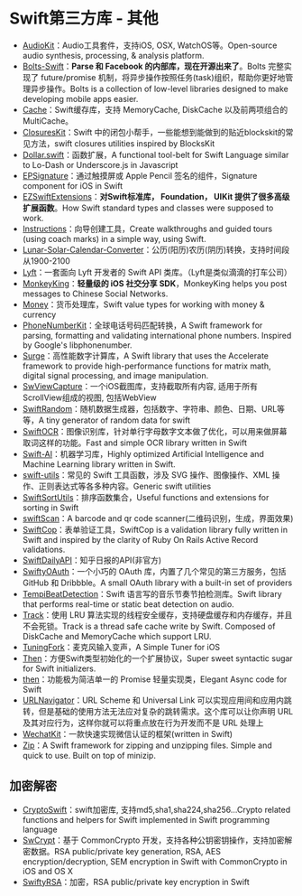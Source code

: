 # Swift第三方库 - 其他  
- [AudioKit][1]：Audio工具套件，支持iOS, OSX, WatchOS等。Open-source audio synthesis, processing, & analysis platform.
- [Bolts-Swift][2]：**Parse 和 Facebook 的内部库，现在开源出来了**。Bolts 完整实现了 future/promise 机制，将异步操作按照任务(task)组织，帮助你更好地管理异步操作。Bolts is a collection of low-level libraries designed to make developing mobile apps easier.
- [Cache][3]：Swift缓存库，支持 MemoryCache, DiskCache 以及前两项组合的 MultiCache。
- [ClosuresKit][4]：Swift 中的闭包小帮手，一些能想到能做到的贴近blockskit的常见方法，swift closures utilities inspired by BlocksKit
- [Dollar.swift][5]：函数扩展，A functional tool-belt for Swift Language similar to Lo-Dash or Underscore.js in Javascript
- [EPSignature][6]：通过触摸屏或 Apple Pencil 签名的组件，Signature component for iOS in Swift
- [EZSwiftExtensions][7]：**对Swift标准库， Foundation， UIKit 提供了很多高级扩展函数**。How Swift standard types and classes were supposed to work.
- [Instructions][8]：向导创建工具，Create walkthroughs and guided tours (using coach marks) in a simple way, using Swift.
- [Lunar-Solar-Calendar-Converter][9]：公历(阳历)农历(阴历)转换，支持时间段从1900-2100
- [Lyft][10]：一套面向 Lyft 开发者的 Swift API 类库。（Lyft是类似滴滴的打车公司）
- [MonkeyKing][11]：**轻量级的 iOS 社交分享 SDK**，MonkeyKing helps you post messages to Chinese Social Networks.
- [Money][12]：货币处理库，Swift value types for working with money & currency
- [PhoneNumberKit][13]：全球电话号码匹配转换，A Swift framework for parsing, formatting and validating international phone numbers. Inspired by Google's libphonenumber.
- [Surge][14]：高性能数字计算库，A Swift library that uses the Accelerate framework to provide high-performance functions for matrix math, digital signal processing, and image manipulation.
- [SwViewCapture][15]：一个iOS截图库，支持截取所有内容, 适用于所有ScrollView组成的视图, 包括WebView
- [SwiftRandom][16]：随机数据生成器，包括数字、字符串、颜色、日期、URL等等，A tiny generator of random data for swift
- [SwiftOCR][17]：图像识别库，针对单行字母数字文本做了优化，可以用来做屏幕取词这样的功能。Fast and simple OCR library written in Swift
- [Swift-AI][18]：机器学习库，Highly optimized Artificial Intelligence and Machine Learning library written in Swift.
- [swift-utils][19]：常见的 Swift 工具函数，涉及 SVG 操作、图像操作、XML 操作、正则表达式等各多种内容。Generic swift utilities
- [SwiftSortUtils][20]：排序函数集合，Useful functions and extensions for sorting in Swift
- [swiftScan][21]：A barcode and qr code scanner(二维码识别，生成，界面效果)
- [SwiftCop][22]：表单验证工具，SwiftCop is a validation library fully written in Swift and inspired by the clarity of Ruby On Rails Active Record validations.
- [SwiftDailyAPI][23]：知乎日报的API(非官方)
- [SwiftyOAuth][24]：一个小巧的 OAuth 库，内置了几个常见的第三方服务，包括 GitHub 和 Dribbble。A small OAuth library with a built-in set of providers
- [TempiBeatDetection][25]：Swift 语言写的音乐节奏节拍检测库。Swift library that performs real-time or static beat detection on audio.
- [Track][26]：使用 LRU 算法实现的线程安全缓存，支持硬盘缓存和内存缓存，并且不会死锁。Track is a thread safe cache write by Swift. Composed of DiskCache and MemoryCache which support LRU.
- [TuningFork][27]：麦克风输入变声，A Simple Tuner for iOS
- [Then][28]：方便Swift类型初始化的一个扩展协议，Super sweet syntactic sugar for Swift initializers.
- [then][29]：功能极为简洁单一的 Promise 轻量实现类，Elegant Async code for Swift
- [URLNavigator][30]：URL Scheme 和 Universal Link 可以实现应用间和应用内跳转，但是基础的使用方法无法应对复杂的跳转需求。这个库可以让你声明 URL 及其对应行为，这样你就可以将重点放在行为开发而不是 URL 处理上
- [WechatKit][31]：一款快速实现微信认证的框架(written in Swift)
- [Zip][32]：A Swift framework for zipping and unzipping files. Simple and quick to use. Built on top of minizip.

## 加密解密
- [CryptoSwift][33]：swift加密库, 支持md5,sha1,sha224,sha256...Crypto related functions and helpers for Swift implemented in Swift programming language
- [SwCrypt][34]：基于 CommonCrypto 开发，支持各种公钥密钥操作，支持加密解密数据。RSA public/private key generation, RSA, AES encryption/decryption, SEM encryption in Swift with CommonCrypto in iOS and OS X
- [SwiftyRSA][35]：加密，RSA public/private key encryption in Swift

[1]:	https://github.com/audiokit/AudioKit "AudioKit"
[2]:	https://github.com/BoltsFramework/Bolts-Swift "Bolts-Swift"
[3]:	https://github.com/soffes/Cache "Cache"
[4]:	https://github.com/lacklock/ClosuresKit "ClosuresKit"
[5]:	https://github.com/ankurp/Dollar.swift "Dollar.swift"
[6]:	https://github.com/ipraba/EPSignature "EPSignature"
[7]:	https://github.com/goktugyil/EZSwiftExtensions "EZSwiftExtensions"
[8]:	https://github.com/ephread/Instructions "Instructions"
[9]:	https://github.com/isee15/Lunar-Solar-Calendar-Converter "Lunar-Solar-Calendar-Converter"
[10]:	https://github.com/genadyo/Lyft "Lyft"
[11]:	https://github.com/nixzhu/MonkeyKing "MonkeyKing"
[12]:	https://github.com/danthorpe/Money "Money"
[13]:	https://github.com/marmelroy/PhoneNumberKit "PhoneNumberKit"
[14]:	https://github.com/mattt/Surge "Surge"
[15]:	https://github.com/startry/SwViewCapture "SwViewCapture"
[16]:	https://github.com/thellimist/SwiftRandom "SwiftRandom"
[17]:	https://github.com/garnele007/SwiftOCR "SwiftOCR"
[18]:	https://github.com/collinhundley/Swift-AI "Swift-AI"
[19]:	https://github.com/eonist/swift-utils "swift-utils"
[20]:	https://github.com/dsmatter/SwiftSortUtils "SwiftSortUtils"
[21]:	https://github.com/MxABC/swiftScan "swiftScan"
[22]:	https://github.com/andresinaka/SwiftCop "SwiftCop"
[23]:	https://github.com/NicholasTD07/SwiftDailyAPI "SwiftDailyAPI"
[24]:	https://github.com/delba/SwiftyOAuth "SwiftyOAuth"
[25]:	https://github.com/jscalo/TempiBeatDetection "TempiBeatDetection"
[26]:	https://github.com/maquannene/Track "Track"
[27]:	https://github.com/comyarzaheri/TuningFork "TuningFork"
[28]:	https://github.com/devxoul/Then "Then"
[29]:	https://github.com/s4cha/then "then"
[30]:	https://github.com/devxoul/URLNavigator "URLNavigator"
[31]:	https://github.com/starboychina/WechatKit "WechatKit"
[32]:	https://github.com/marmelroy/Zip "Zip"
[33]:	https://github.com/krzyzanowskim/CryptoSwift "CryptoSwift"
[34]:	https://github.com/soyersoyer/SwCrypt "SwCrypt"
[35]:	https://github.com/TakeScoop/SwiftyRSA "SwiftyRSA"